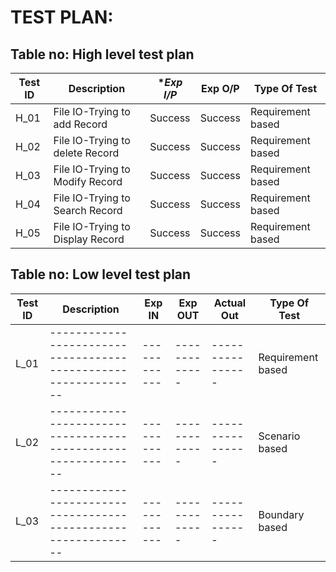 # TEST PLAN:

## Table no: High level test plan

| **Test ID** | **Description**                | **Exp I/P*|**Exp O/P**| **Type Of Test**  |    
|-------------|--------------------------------|-----------|-----------|----------------   |
|  H_01       |File IO-Trying to add Record    |  Success  |  Success  | Requirement based |
|  H_02       |File IO-Trying to delete Record |  Success  |  Success  | Requirement based |
|  H_03       |File IO-Trying to Modify Record |  Success  |  Success  | Requirement based |
|  H_04       |File IO-Trying to Search Record |  Success  |  Success  | Requirement based |
|  H_05       |File IO-Trying to Display Record|  Success  |  Success  | Requirement based |

## Table no: Low level test plan

| **Test ID** | **Description**                                              | **Exp IN** | **Exp OUT** | **Actual Out** |**Type Of Test**  |    
|-------------|--------------------------------------------------------------|------------|-------------|----------------|------------------|
|  L_01       |--------------------------------------------------------------|  ------------|-------------|----------------|Requirement based |
|  L_02       |--------------------------------------------------------------|  ------------|-------------|----------------|Scenario based    |
|  L_03       |--------------------------------------------------------------|  ------------|-------------|----------------|Boundary based    |
